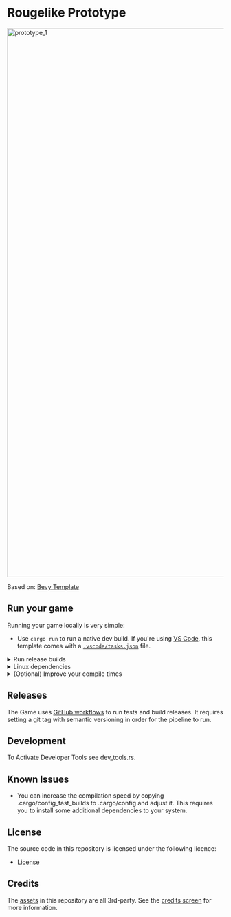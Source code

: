 # Rougelike Prototype
<img width="1275" alt="prototype_1" src="https://github.com/user-attachments/assets/cd46d689-9926-46c9-8df5-693c9c911132" />

Based on: [Bevy Template](https://github.com/TheBevyFlock/bevy_new_2d)

## Run your game

Running your game locally is very simple:

- Use `cargo run` to run a native dev build.
If you're using [VS Code](https://code.visualstudio.com/), this template comes with a [`.vscode/tasks.json`](./.vscode/tasks.json) file.

<details>
  <summary>Run release builds</summary>

- Use `cargo run --profile release-native --no-default-features` to run a native release build.

</details>

<details>
  <summary>Linux dependencies</summary>

If you are using Linux, make sure you take a look at Bevy's [Linux dependencies](https://github.com/bevyengine/bevy/blob/main/docs/linux_dependencies.md).
Note that this template enables Wayland support, which requires additional dependencies as detailed in the link above.
Wayland is activated by using the `bevy/wayland` feature in the [`Cargo.toml`](./Cargo.toml).

</details>

<details>
    <summary>(Optional) Improve your compile times</summary>

[`.cargo/config_fast_builds.toml`](./.cargo/config_fast_builds.toml) contains documentation on how to set up your environment to improve compile times.
copy it to `.cargo/config.toml` to enable it for you, then adjust it (its gitignored).

</details>

## Releases

The Game uses [GitHub workflows](https://docs.github.com/en/actions/using-workflows) to run tests and build releases. It requires setting a git tag with semantic versioning in order for the pipeline to run.

## Development
To Activate Developer Tools see dev_tools.rs.

## Known Issues

- You can increase the compilation speed by copying .cargo/config_fast_builds to .cargo/config and adjust it. This requires you to install some additional dependencies to your system.

## License

The source code in this repository is licensed under the following licence:

- [License](./LICENSE.txt)

## Credits

The [assets](./assets) in this repository are all 3rd-party. See the [credits screen](./src/screens/credits.rs) for more information.
